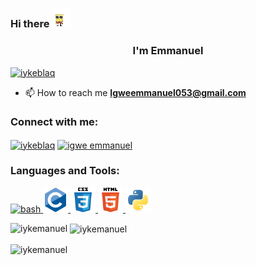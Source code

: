 ### Hi there <img src="https://raw.githubusercontent.com/iykemanuel/iykemanuel/master/3nR6.gif" width="30px">  <h3 align="center"> I'm Emmanuel



<p align="left"> <a href="https://twitter.com/iykeblaq" target="blank"><img src="https://img.shields.io/twitter/follow/iykeblaq?logo=twitter&style=for-the-badge" alt="iykeblaq" /></a> </p>

- 📫 How to reach me **Igweemmanuel053@gmail.com**

<h3 align="left">Connect with me:</h3>
<p align="left">
<a href="https://twitter.com/iykeblaq" target="blank"><img align="center" src="https://raw.githubusercontent.com/rahuldkjain/github-profile-readme-generator/master/src/images/icons/Social/twitter.svg" alt="iykeblaq" height="30" width="40" /></a>
<a href="https://linkedin.com/in/igwe emmanuel" target="blank"><img align="center" src="https://raw.githubusercontent.com/rahuldkjain/github-profile-readme-generator/master/src/images/icons/Social/linked-in-alt.svg" alt="igwe emmanuel" height="30" width="40" /></a>
</p>

<h3 align="left">Languages and Tools:</h3>
<p align="left"> <a href="https://www.gnu.org/software/bash/" target="_blank" rel="noreferrer"> <img src="https://www.vectorlogo.zone/logos/gnu_bash/gnu_bash-icon.svg" alt="bash" width="40" height="40"/> </a> <a href="https://www.cprogramming.com/" target="_blank" rel="noreferrer"> <img src="https://raw.githubusercontent.com/devicons/devicon/master/icons/c/c-original.svg" alt="c" width="40" height="40"/> </a> <a href="https://www.w3schools.com/css/" target="_blank" rel="noreferrer"> <img src="https://raw.githubusercontent.com/devicons/devicon/master/icons/css3/css3-original-wordmark.svg" alt="css3" width="40" height="40"/> </a> <a href="https://www.w3.org/html/" target="_blank" rel="noreferrer"> <img src="https://raw.githubusercontent.com/devicons/devicon/master/icons/html5/html5-original-wordmark.svg" alt="html5" width="40" height="40"/> </a> <a href="https://www.python.org" target="_blank" rel="noreferrer"> <img src="https://raw.githubusercontent.com/devicons/devicon/master/icons/python/python-original.svg" alt="python" width="40" height="40"/> </a> </p>

<p><img align="left" src="https://github-readme-stats.vercel.app/api/top-langs?username=iykemanuel&show_icons=true&locale=en&layout=compact" alt="iykemanuel" /></p>

<p>&nbsp;<img align="center" src="https://github-readme-stats.vercel.app/api?username=iykemanuel&show_icons=true&locale=en" alt="iykemanuel" /></p>

<p><img align="center" src="https://github-readme-streak-stats.herokuapp.com/?user=iykemanuel&" alt="iykemanuel" /></p>
